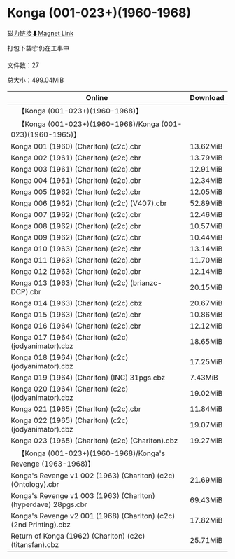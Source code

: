 # Konga (001-023+)(1960-1968)

[磁力链接⬇Magnet Link](magnet:?xt=urn:btih:57ccc26c6b19bdee7242457804b5df74f7629f28&dn=Konga%20%28001-023%2B%29%281960-1968%29)

打包下载📦仍在工事中

文件数：27

总大小：499.04MiB

Online | Download
--- | ---
&emsp;【Konga (001-023+)(1960-1968)】 | 
&emsp;【Konga (001-023+)(1960-1968)/Konga (001-023)(1960-1965)】 | 
Konga 001 (1960) (Charlton) (c2c).cbr | 13.62MiB
Konga 002 (1961) (Charlton) (c2c).cbr | 13.79MiB
Konga 003 (1961) (Charlton) (c2c).cbr | 12.91MiB
Konga 004 (1961) (Charlton) (c2c).cbr | 12.34MiB
Konga 005 (1962) (Charlton) (c2c).cbr | 12.05MiB
Konga 006 (1962) (Charlton) (c2c) (V407).cbr | 52.89MiB
Konga 007 (1962) (Charlton) (c2c).cbr | 12.46MiB
Konga 008 (1962) (Charlton) (c2c).cbr | 10.57MiB
Konga 009 (1962) (Charlton) (c2c).cbr | 10.44MiB
Konga 010 (1963) (Charlton) (c2c).cbr | 13.14MiB
Konga 011 (1963) (Charlton) (c2c).cbr | 11.70MiB
Konga 012 (1963) (Charlton) (c2c).cbr | 12.14MiB
Konga 013 (1963) (Charlton) (c2c) (brianzc-DCP).cbr | 20.15MiB
Konga 014 (1963) (Charlton) (c2c).cbz | 20.67MiB
Konga 015 (1963) (Charlton) (c2c).cbr | 10.86MiB
Konga 016 (1964) (Charlton) (c2c).cbr | 12.12MiB
Konga 017 (1964) (Charlton) (c2c) (jodyanimator).cbz | 18.65MiB
Konga 018 (1964) (Charlton) (c2c) (jodyanimator).cbz | 17.25MiB
Konga 019 (1964) (Charlton) (INC) 31pgs.cbz | 7.43MiB
Konga 020 (1964) (Charlton) (c2c) (jodyanimator).cbz | 19.02MiB
Konga 021 (1965) (Charlton) (c2c).cbr | 11.84MiB
Konga 022 (1965) (Charlton) (c2c) (jodyanimator).cbz | 19.07MiB
Konga 023 (1965) (Charlton) (c2c) (Charlton).cbz | 19.27MiB
&emsp;【Konga (001-023+)(1960-1968)/Konga's Revenge (1963-1968)】 | 
Konga's Revenge v1 002 (1963) (Charlton) (c2c) (Ontology).cbr | 21.69MiB
Konga's Revenge v1 003 (1963) (Charlton) (hyperdave) 28pgs.cbr | 69.43MiB
Konga's Revenge v2 001 (1968) (Charlton) (c2c) (2nd Printing).cbz | 17.82MiB
Return of Konga (1962) (Charlton) (c2c) (titansfan).cbz | 25.71MiB